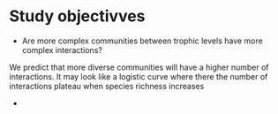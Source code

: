 # Study objectivves
- Are more complex communities between trophic levels have more complex interactions?

We predict that more diverse communities will have a higher number of interactions. It may look like a logistic curve where there the number of interactions plateau when species richness increases

- 






